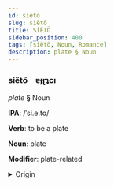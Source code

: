 ```yaml
---
id: siëtö
slug: siëtö
title: SİËTÖ
sidebar_position: 400
tags: [siëtö, Noun, Romance]
description: plate § Noun
---
```


### siëtö&emsp;<span kind="abugida">ɐɟɽʇcı</span>

*plate* **§** Noun

**IPA**: /ˈsi.e.to/

**Verb**: to be a plate

**Noun**: plate

**Modifier**: plate-related

<details>
    <summary>Origin</summary>
    Occitan sieta /'sje.tɔ/<br/>
    <em>Romance Language Family</em>
</details>